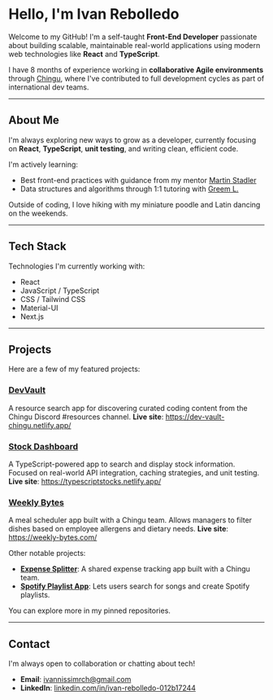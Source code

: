 # Hello, I'm Ivan Rebolledo

Welcome to my GitHub! I'm a self-taught **Front-End Developer** passionate about building scalable, maintainable real-world applications using modern web technologies like **React** and **TypeScript**.

I have 8 months of experience working in **collaborative Agile environments** through [Chingu](https://www.chingu.io/), where I've contributed to full development cycles as part of international dev teams.

---

## About Me

I'm always exploring new ways to grow as a developer, currently focusing on **React**, **TypeScript**, **unit testing**, and writing clean, efficient code.

I'm actively learning:
- Best front-end practices with guidance from my mentor [Martin Stadler](https://mentorcruise.com/mentor/martinstadler/)
- Data structures and algorithms through 1:1 tutoring with [Greem L.](https://www.wyzant.com/match/tutor/89018372)

Outside of coding, I love hiking with my miniature poodle and Latin dancing on the weekends.

---

## Tech Stack

Technologies I'm currently working with:

- React
- JavaScript / TypeScript
- CSS / Tailwind CSS
- Material-UI
- Next.js

---

## Projects

Here are a few of my featured projects:

### [DevVault](https://github.com/chingu-voyages/V55-tier2-team-24)
A resource search app for discovering curated coding content from the Chingu Discord #resources channel.
**Live site**: https://dev-vault-chingu.netlify.app/

### [Stock Dashboard](https://github.com/ivannissimrch/stockDashBoard)
A TypeScript-powered app to search and display stock information. Focused on real-world API integration, caching strategies, and unit testing.  
**Live site**: https://typescriptstocks.netlify.app/

### [Weekly Bytes](https://github.com/ivannissimrch/weeklyBytes)
A meal scheduler app built with a Chingu team. Allows managers to filter dishes based on employee allergens and dietary needs.
**Live site**: https://weekly-bytes.com/

Other notable projects:
- **[Expense Splitter](https://github.com/ivannissimrch/expenseSplitter)**: A shared expense tracking app built with a Chingu team.
- **[Spotify Playlist App](https://github.com/ivannissimrch/typeScriptPlayList)**: Lets users search for songs and create Spotify playlists.

You can explore more in my pinned repositories.

---

## Contact

I'm always open to collaboration or chatting about tech!

- **Email**: [ivannissimrch@gmail.com](mailto:ivannissimrch@gmail.com)  
- **LinkedIn**: [linkedin.com/in/ivan-rebolledo-012b17244](https://www.linkedin.com/in/ivan-rebolledo-012b17244/)
